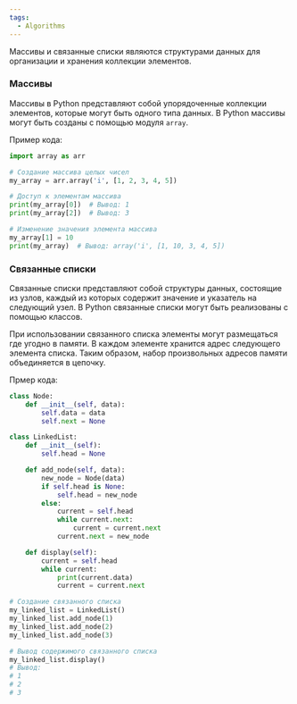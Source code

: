 ```yaml
---
tags:
  - Algorithms
---
```

Массивы и связанные списки являются структурами данных для организации и хранения коллекции элементов.

### Массивы

Массивы в Python представляют собой упорядоченные коллекции элементов, которые могут быть одного типа данных. В Python массивы могут быть созданы с помощью модуля `array`.

Пример кода:

```python
import array as arr

# Создание массива целых чисел
my_array = arr.array('i', [1, 2, 3, 4, 5])

# Доступ к элементам массива
print(my_array[0])  # Вывод: 1
print(my_array[2])  # Вывод: 3

# Изменение значения элемента массива
my_array[1] = 10
print(my_array)  # Вывод: array('i', [1, 10, 3, 4, 5])

```

### Связанные списки

Связанные списки представляют собой структуры данных, состоящие из узлов, каждый из которых содержит значение и указатель на следующий узел. В Python связанные списки могут быть реализованы с помощью классов.

При использовании связанного списка элементы могут размещаться где угодно в памяти. В каждом элементе хранится адрес следующего элемента списка. Таким образом, набор произвольных адресов памяти объединяется в цепочку.

Прмер кода:

```python
class Node:
    def __init__(self, data):
        self.data = data
        self.next = None

class LinkedList:
    def __init__(self):
        self.head = None

    def add_node(self, data):
        new_node = Node(data)
        if self.head is None:
            self.head = new_node
        else:
            current = self.head
            while current.next:
                current = current.next
            current.next = new_node

    def display(self):
        current = self.head
        while current:
            print(current.data)
            current = current.next

# Создание связанного списка
my_linked_list = LinkedList()
my_linked_list.add_node(1)
my_linked_list.add_node(2)
my_linked_list.add_node(3)

# Вывод содержимого связанного списка
my_linked_list.display()
# Вывод:
# 1
# 2
# 3

```
